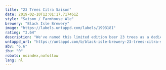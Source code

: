 ```yaml
---
title: "23 Trees Citra Saison"
date: 2019-02-10T12:01:17.717461Z
style: "Saison / Farmhouse Ale"
brewery: "Black Isle Brewery"
image: "https://labels.untappd.com/labels/1993181"
rating: "3.64"
description: "We've named this limited edition beer 23 trees as a dedication to replace 23 ancient trees that were needlessly felled on the bordering land to our Organic farm on the black isle. We love our surroundings, welcome the birds and the bees and work hard to maintain our land so that wildlife can thrive naturally. We will not stand for the irresponsible destruction of 23 perfectly good broad-leaf trees which provided a habitat for hundreds of species, oxygen we breathe and beautiful century-old character to our environment. We will replace these 23 trees and will plant 200 more in their place.   Aroma - Citrus and tropical fruit, spice faint pine resin, candied peel.   Appearance - Pale straw colour, rocky/frothy bright white head, sparkly high carbonation.   Flavour - Spice, tropical fruit, slightly sweet, rich malt body, light peppery heat, zest."
untappd_url: "https://untappd.com/b/black-isle-brewery-23-trees-citra-saison/1993181"
abv: "6.6"
ibu: "0"
robots: noindex,nofollow
lang: nl
---
```

